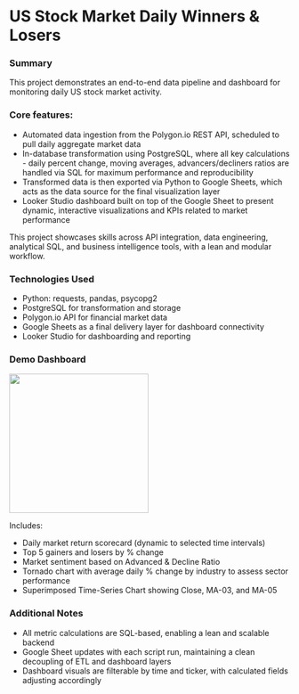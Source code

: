 # US Stock Market Daily Winners & Losers

### Summary

This project demonstrates an end-to-end data pipeline and dashboard for monitoring daily US stock market activity.

### Core features:

- Automated data ingestion from the Polygon.io REST API, scheduled to pull daily aggregate market data
- In-database transformation using PostgreSQL, where all key calculations - daily percent change, moving averages, advancers/decliners ratios are handled via SQL for maximum performance and reproducibility
- Transformed data is then exported via Python to Google Sheets, which acts as the data source for the final visualization layer
- Looker Studio dashboard built on top of the Google Sheet to present dynamic, interactive visualizations and KPIs related to market performance

This project showcases skills across API integration, data engineering, analytical SQL, and business intelligence tools, with a lean and modular workflow.

### Technologies Used

- Python: requests, pandas, psycopg2
- PostgreSQL for transformation and storage
- Polygon.io API for financial market data
- Google Sheets as a final delivery layer for dashboard connectivity
- Looker Studio for dashboarding and reporting

### Demo Dashboard

<a href="https://lookerstudio.google.com/reporting/943a9115-1031-49d1-a6ee-d2cf838a7afe">
  <img src="https://img.shields.io/badge/View-Looker%20Studio%20Dashboard-green" width="250"/>
</a>

Includes:

- Daily market return scorecard (dynamic to selected time intervals)
- Top 5 gainers and losers by % change
- Market sentiment based on Advanced & Decline Ratio
- Tornado chart with average daily % change by industry to assess sector performance
- Superimposed Time-Series Chart showing Close, MA-03, and MA-05

### Additional Notes

- All metric calculations are SQL-based, enabling a lean and scalable backend
- Google Sheet updates with each script run, maintaining a clean decoupling of ETL and dashboard layers
- Dashboard visuals are filterable by time and ticker, with calculated fields adjusting accordingly
